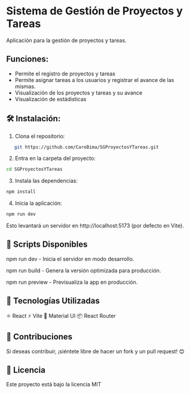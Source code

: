 # Sistema de Gestión de Proyectos y Tareas

Aplicación para la gestión de proyectos y tareas. 

## Funciones:
* Permite el registro de proyectos y tareas
* Permite asignar tareas a los usuarios y registrar el avance de las mismas.
* Visualización de los proyectos y tareas y su avance
* Visualización de estádisticas

## 🛠️ Instalación:

1. Clona el repositorio:

```sh
   git https://github.com/CaroBima/SGProyectosYTareas.git
```

2. Entra en la carpeta del proyecto:
```sh
cd SGProyectosYTareas
```

3. Instala las dependencias:
```sh
npm install
```

4. Inicia la aplicación:
```sh
npm run dev
```

Esto levantará un servidor en http://localhost:5173 (por defecto en Vite).


## 📜 Scripts Disponibles

npm run dev - Inicia el servidor en modo desarrollo.

npm run build - Genera la versión optimizada para producción.

npm run preview - Previsualiza la app en producción.


## 🚀 Tecnologías Utilizadas
⚛️ React
⚡ Vite
🎨 Material UI
📦 React Router 

## 📌 Contribuciones
Si deseas contribuir, ¡siéntete libre de hacer un fork y un pull request! 😊

## 📜 Licencia
Este proyecto está bajo la licencia MIT